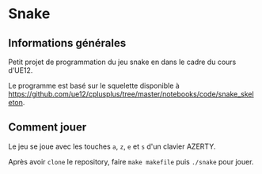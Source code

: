 # Snake

## Informations générales

Petit projet de programmation du jeu snake en  dans le cadre du cours d’UE12.

Le programme est basé sur le squelette disponible à https://github.com/ue12/cplusplus/tree/master/notebooks/code/snake_skeleton.

## Comment jouer

Le jeu se joue avec les touches `a`, `z`, `e` et `s` d'un clavier AZERTY.

Après avoir `clone` le repository, faire `make makefile` puis `./snake` pour jouer.
